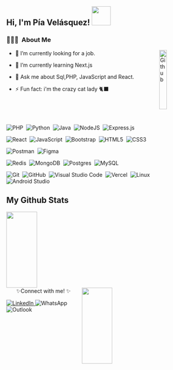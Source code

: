 <h2> Hi, I'm Pía Velásquez! <img src="https://media.giphy.com/media/mGcNjsfWAjY5AEZNw6/giphy.gif" width="50"></h2>

### 👨🏻‍💻 &nbsp;About Me


<img width="20%"  align="right" alt="Github" src="https://res.cloudinary.com/dnvpep1sn/image/upload/v1738786180/24ea6371-0e02-46e4-a5b9-e51a0fae3e82_d9upka.webp" />

  - 🔭 I’m currently looking for a job.
  
- 🌱 I’m currently learning Next.js
  
- 💬 Ask me about Sql,PHP, JavaScript and React.
  
- ⚡ Fun fact: i'm the crazy cat lady 🐈‍⬛


<br>
<br>
<br>

<!--techStack-->

![PHP](https://img.shields.io/badge/php-%23777BB4.svg?style=for-the-badge&logo=php&logoColor=white)&nbsp;
![Python](https://img.shields.io/badge/python-3670A0?style=for-the-badge&logo=python&logoColor=ffdd54)&nbsp;
![Java](https://img.shields.io/badge/java-%23ED8B00.svg?style=for-the-badge&logo=java&logoColor=white)&nbsp;
![NodeJS](https://img.shields.io/badge/node.js-6DA55F?style=for-the-badge&logo=node.js&logoColor=white)&nbsp;
![Express.js](https://img.shields.io/badge/express.js-%23404d59.svg?style=for-the-badge&logo=express&logoColor=%2361DAFB)&nbsp;

![React](https://img.shields.io/badge/react-%2320232a.svg?style=for-the-badge&logo=react&logoColor=%2361DAFB)&nbsp;
![JavaScript](https://img.shields.io/badge/javascript-%23323330.svg?style=for-the-badge&logo=javascript&logoColor=%23F7DF1E)&nbsp;
![Bootstrap](https://img.shields.io/badge/bootstrap-%23563D7C.svg?style=for-the-badge&logo=bootstrap&logoColor=white)&nbsp;
![HTML5](https://img.shields.io/badge/html5-%23E34F26.svg?style=for-the-badge&logo=html5&logoColor=white)&nbsp;
![CSS3](https://img.shields.io/badge/css3-%231572B6.svg?style=for-the-badge&logo=css3&logoColor=white)&nbsp;


![Postman](https://img.shields.io/badge/Postman-FF6C37?style=for-the-badge&logo=postman&logoColor=white)&nbsp;
![Figma](https://img.shields.io/badge/figma-%23F24E1E.svg?style=for-the-badge&logo=figma&logoColor=white)&nbsp;


<!--database-->

![Redis](https://img.shields.io/badge/redis-%23DD0031.svg?style=for-the-badge&logo=redis&logoColor=white)&nbsp;
![MongoDB](https://img.shields.io/badge/MongoDB-%234ea94b.svg?style=for-the-badge&logo=mongodb&logoColor=white)&nbsp;
![Postgres](https://img.shields.io/badge/postgres-%23316192.svg?style=for-the-badge&logo=postgresql&logoColor=white)&nbsp;
![MySQL](https://img.shields.io/badge/mysql-4479A1.svg?style=for-the-badge&logo=mysql&logoColor=white)&nbsp;



<!--others -->

![Git](https://img.shields.io/badge/git-%23F05033.svg?style=for-the-badge&logo=git&logoColor=white)&nbsp;
![GitHub](https://img.shields.io/badge/github-%23121011.svg?style=for-the-badge&logo=github&logoColor=white)&nbsp;
![Visual Studio Code](https://img.shields.io/badge/Visual%20Studio%20Code-0078d7.svg?style=for-the-badge&logo=visual-studio-code&logoColor=white)&nbsp;
![Vercel](https://img.shields.io/badge/vercel-%23000000.svg?style=for-the-badge&logo=vercel&logoColor=white)&nbsp;
![Linux](https://img.shields.io/badge/Linux-FCC624?style=for-the-badge&logo=linux&logoColor=black)&nbsp;
![Android Studio](https://img.shields.io/badge/android%20studio-346ac1?style=for-the-badge&logo=android%20studio&logoColor=white)&nbsp;




<!-- GITHUB STATS -->

<h2>My Github Stats</h2>

<img align="left" width="40%" height="200px" src="https://github-readme-stats.vercel.app/api/top-langs/?username=piavelz&layout=compact&theme=github_dark&langs_count=10&exclude_repo=kasweb">
<img align = "right" width="40%"  height="200px" src="https://github-readme-stats.vercel.app/api?username=piavelz&count_private=true&show_icons=trueline_height=21&theme=github_dark">	
<br>
<br>
<br>
<br>
<br>
<br>
<br>
<br>
<br>
<br>

<h2></h2>
<p align="center">✨Connect with me! ✨</p>

<a href="https://www.linkedin.com/in/piavelasquezg/"> ![LinkedIn](https://img.shields.io/badge/linkedin-%230077B5.svg?style=for-the-badge&logo=linkedin&logoColor=white) </a>
<a> ![WhatsApp](https://img.shields.io/badge/WhatsApp-25D366?style=for-the-badge&logo=whatsapp&logoColor=white)</a>
<a> ![Outlook](https://img.shields.io/badge/Microsoft_Outlook-0078D4?style=for-the-badge&logo=microsoft-outlook&logoColor=white)<a/>

